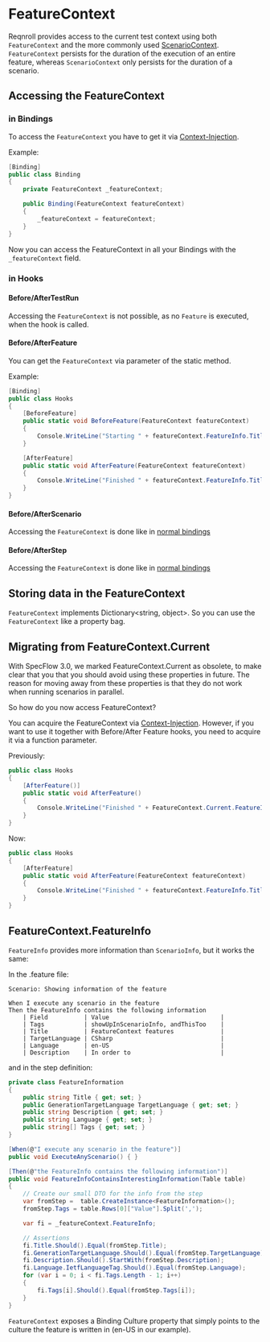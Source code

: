 # FeatureContext

Reqnroll provides access to the current test context using both `FeatureContext` and the more commonly used [ScenarioContext](ScenarioContext.md). `FeatureContext` persists for the duration of the execution of an entire feature, whereas `ScenarioContext` only persists for the duration of a scenario.

## Accessing the FeatureContext

### in Bindings

To access the `FeatureContext` you have to get it via [Context-Injection](Context-Injection.md).

Example:  

``` csharp
[Binding]
public class Binding
{
    private FeatureContext _featureContext;

    public Binding(FeatureContext featureContext)
    {
        _featureContext = featureContext;
    }
}

```

Now you can access the FeatureContext in all your Bindings with the `_featureContext` field.

### in Hooks

#### Before/AfterTestRun

Accessing the `FeatureContext` is not possible, as no `Feature` is executed, when the hook is called.

#### Before/AfterFeature

You can get the `FeatureContext` via parameter of the static method.

Example:

``` csharp
[Binding]
public class Hooks
{
    [BeforeFeature]
    public static void BeforeFeature(FeatureContext featureContext)
    {
        Console.WriteLine("Starting " + featureContext.FeatureInfo.Title);
    }

    [AfterFeature]
    public static void AfterFeature(FeatureContext featureContext)
    {
        Console.WriteLine("Finished " + featureContext.FeatureInfo.Title);
    }
}
```

#### Before/AfterScenario

Accessing the `FeatureContext` is done like in [normal bindings](#in-Bindings)

#### Before/AfterStep

Accessing the `FeatureContext` is done like in [normal bindings](#in-Bindings)

## Storing data in the FeatureContext

`FeatureContext` implements Dictionary<string, object>. So you can use the `FeatureContext` like a property bag.  

## Migrating from FeatureContext.Current

With SpecFlow 3.0, we marked FeatureContext.Current as obsolete, to make clear that you that you should avoid using these properties in future. The reason for moving away from these properties is that they do not work when running scenarios in parallel.

So how do you now access FeatureContext?

You can acquire the FeatureContext via [Context-Injection](Context-Injection.md). However, if you want to use it together with Before/After Feature hooks, you need to acquire it via a function parameter.

Previously:

``` csharp
public class Hooks
{
    [AfterFeature()]
    public static void AfterFeature()
    {
        Console.WriteLine("Finished " + FeatureContext.Current.FeatureInfo.Title);
    }
}
```

Now:

``` csharp
public class Hooks
{
    [AfterFeature]
    public static void AfterFeature(FeatureContext featureContext)
    {
        Console.WriteLine("Finished " + featureContext.FeatureInfo.Title);
    }
}
```

## FeatureContext.FeatureInfo

`FeatureInfo` provides more information than `ScenarioInfo`, but it works the same:

In the .feature file:

``` gherkin
Scenario: Showing information of the feature

When I execute any scenario in the feature
Then the FeatureInfo contains the following information
    | Field          | Value                               |
    | Tags           | showUpInScenarioInfo, andThisToo    |
    | Title          | FeatureContext features             |
    | TargetLanguage | CSharp                              |
    | Language       | en-US                               |
    | Description    | In order to                         |
```

and in the step definition:

``` csharp
private class FeatureInformation
{
    public string Title { get; set; }
    public GenerationTargetLanguage TargetLanguage { get; set; }
    public string Description { get; set; }
    public string Language { get; set; }
    public string[] Tags { get; set; }
}

[When(@"I execute any scenario in the feature")]
public void ExecuteAnyScenario() { }

[Then(@"the FeatureInfo contains the following information")]
public void FeatureInfoContainsInterestingInformation(Table table)
{
    // Create our small DTO for the info from the step
    var fromStep =  table.CreateInstance<FeatureInformation>();
    fromStep.Tags = table.Rows[0]["Value"].Split(',');

    var fi = _featureContext.FeatureInfo;

    // Assertions
    fi.Title.Should().Equal(fromStep.Title);
    fi.GenerationTargetLanguage.Should().Equal(fromStep.TargetLanguage);
    fi.Description.Should().StartWith(fromStep.Description);
    fi.Language.IetfLanguageTag.Should().Equal(fromStep.Language);
    for (var i = 0; i < fi.Tags.Length - 1; i++)
    {
        fi.Tags[i].Should().Equal(fromStep.Tags[i]);
    }
}
```

`FeatureContext` exposes a Binding Culture property that simply points to the culture the feature is written in (en-US in our example).
